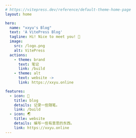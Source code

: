 ```yaml
---
# https://vitepress.dev/reference/default-theme-home-page
layout: home

hero:
  name: "xxyu's Blog"
  text: 'A VitePress Blog'
  tagline: Hi! Nice to meet you! 👋
  image:
    src: /logo.png
    alt: VitePress
  actions:
    - theme: brand
      text: 笔记
      link: /build
    - theme: alt
      text: website ->
      link: https://xxyu.online

features:
  - icon: 📝
    title: blog
    details: 记录一些随笔。
    link: /build
  - icon: 🌏
    title: website
    details: 编写一些有意思的东西。
    link: https://xxyu.online
---
```

